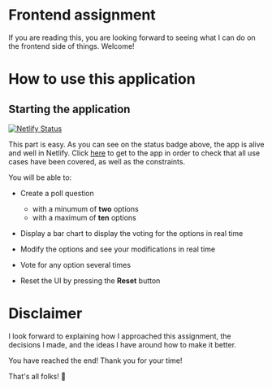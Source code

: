 # Frontend assignment

If you are reading this, you are looking forward to seeing what I can do on the frontend side of things. Welcome!

# How to use this application

## Starting the application

[![Netlify Status](https://api.netlify.com/api/v1/badges/6695e719-b596-4e18-843a-29a35707d218/deploy-status)](https://app.netlify.com/sites/fabulous-duckanoo-036ea2/deploys)

This part is easy. As you can see on the status badge above, the app is alive and well in Netlify. Click <a href="https://main--fabulous-duckanoo-036ea2.netlify.app/">here</a> to get to the app in order to check that all use cases have been covered, as well as the constraints.

You will be able to:

- Create a poll question

  - with a minumum of **two** options
  - with a maximum of **ten** options

- Display a bar chart to display the voting for the options in real time

- Modify the options and see your modifications in real time

- Vote for any option several times

- Reset the UI by pressing the **Reset** button

# Disclaimer

I look forward to explaining how I approached this assignment, the decisions I made, and the ideas I have around how to make it better.

You have reached the end! Thank you for your time!

That's all folks! 👋
